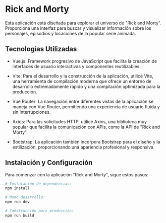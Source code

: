 # Rick and Morty

Esta aplicación está diseñada para explorar el universo de "Rick and Morty". Proporciona una interfaz para buscar y visualizar información sobre los personajes, episodios y locaciones de la popular serie animada.

## Tecnologías Utilizadas

- Vue.js: Framework progresivo de JavaScript que facilita la creación de interfaces de usuario interactivas y componentes reutilizables.

- Vite: Para el desarrollo y la construcción de la aplicación, utilicé Vite, una herramienta de compilación moderna que ofrece un entorno de desarrollo extremadamente rápido y una compilación optimizada para la producción.

- Vue Router: La navegación entre diferentes vistas de la aplicación se maneja con Vue Router, permitiendo una experiencia de usuario fluida y sin interrupciones.

- Axios: Para las solicitudes HTTP, utilicé Axios, una biblioteca muy popular que facilita la comunicación con APIs, como la API de "Rick and Morty".

- Bootstrap: La aplicación también incorpora Bootstrap para el diseño y la estilización, proporcionando una apariencia profesional y responsiva.

## Instalación y Configuración

Para comenzar con la aplicación "Rick and Morty", sigue estos pasos:

```sh
# Instalación de dependencias:
npm install

# Modo desarrollo:
npm run dev

# Construcción para producción:
npm run build
```